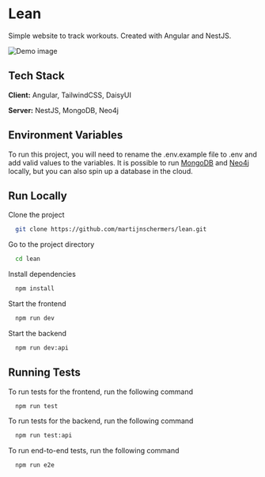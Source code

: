 # Lean

Simple website to track workouts. Created with Angular and NestJS. 

![Demo image](https://i.imgur.com/NYo0pQs.png)

## Tech Stack

**Client:** Angular, TailwindCSS, DaisyUI 

**Server:** NestJS, MongoDB, Neo4j

## Environment Variables

To run this project, you will need to rename the .env.example file to .env and add valid values to the variables.
It is possible to run [MongoDB](https://www.mongodb.com/docs/manual/installation/) and [Neo4j](https://neo4j.com/docs/operations-manual/current/installation/) locally, but you can also spin up a database in the cloud.

## Run Locally

Clone the project

```bash
  git clone https://github.com/martijnschermers/lean.git
```

Go to the project directory

```bash
  cd lean
```

Install dependencies

```bash
  npm install
```

Start the frontend
```bash
  npm run dev
```

Start the backend

```bash
  npm run dev:api
```

## Running Tests

To run tests for the frontend, run the following command

```bash
  npm run test
```

To run tests for the backend, run the following command

```bash
  npm run test:api
```

To run end-to-end tests, run the following command 

```bash
  npm run e2e
```
